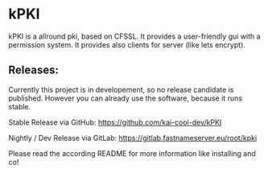 # kPKI

kPKI is a allround pki, based on CFSSL. It provides a user-friendly gui with a permission system. It provides also clients for server (like lets encrypt).

## Releases:

Currently this project is in developement, so no release candidate is published. However you can already use the software, because it runs stable.

Stable Release via GitHub: https://github.com/kai-cool-dev/kPKI

Nightly / Dev Release via GitLab: https://gitlab.fastnameserver.eu/root/kpki

Please read the according README for more information like installing and co!
